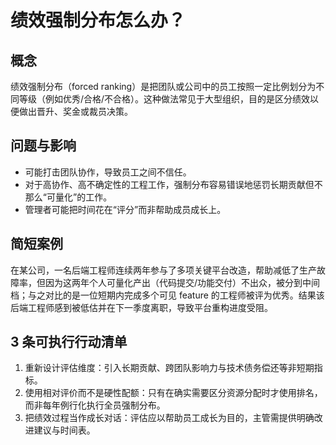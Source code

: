 # 绩效强制分布怎么办？

## 概念

绩效强制分布（forced ranking）是把团队或公司中的员工按照一定比例划分为不同等级（例如优秀/合格/不合格）。这种做法常见于大型组织，目的是区分绩效以便做出晋升、奖金或裁员决策。

## 问题与影响

- 可能打击团队协作，导致员工之间不信任。
- 对于高协作、高不确定性的工程工作，强制分布容易错误地惩罚长期贡献但不那么“可量化”的工作。
- 管理者可能把时间花在“评分”而非帮助成员成长上。

## 简短案例

在某公司，一名后端工程师连续两年参与了多项关键平台改造，帮助减低了生产故障率，但因为这两年个人可量化产出（代码提交/功能交付）不出众，被分到中间档；与之对比的是一位短期内完成多个可见 feature 的工程师被评为优秀。结果该后端工程师感到被低估并在下一季度离职，导致平台重构进度受阻。

## 3 条可执行行动清单

1. 重新设计评估维度：引入长期贡献、跨团队影响力与技术债务偿还等非短期指标。
2. 使用相对评价而不是硬性配额：只有在确实需要区分资源分配时才使用排名，而非每年例行化执行全员强制分布。
3. 把绩效过程当作成长对话：评估应以帮助员工成长为目的，主管需提供明确改进建议与时间表。
